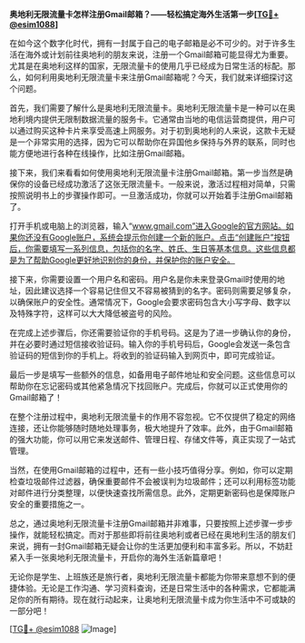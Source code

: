 **奥地利无限流量卡怎样注册Gmail邮箱？——轻松搞定海外生活第一步[[TG💪+ @esim1088](https://t.me/s/esim1088)]**

在如今这个数字化时代，拥有一封属于自己的电子邮箱是必不可少的。对于许多生活在海外或计划前往奥地利的朋友来说，注册一个Gmail邮箱可能显得尤为重要。尤其是在奥地利这样的国家，无限流量卡的使用几乎已经成为日常生活的标配。那么，如何利用奥地利无限流量卡来注册Gmail邮箱呢？今天，我们就来详细探讨这个问题。

首先，我们需要了解什么是奥地利无限流量卡。奥地利无限流量卡是一种可以在奥地利境内提供无限制数据流量的服务卡。它通常由当地的电信运营商提供，用户可以通过购买这种卡片来享受高速上网服务。对于初到奥地利的人来说，这款卡无疑是一个非常实用的选择，因为它可以帮助你在异国他乡保持与外界的联系，同时也能方便地进行各种在线操作，比如注册Gmail邮箱。

接下来，我们来看看如何使用奥地利无限流量卡注册Gmail邮箱。第一步当然是确保你的设备已经成功激活了这张无限流量卡。一般来说，激活过程相对简单，只需按照说明书上的步骤操作即可。一旦激活成功，你就可以开始着手注册Gmail邮箱了。

打开手机或电脑上的浏览器，输入“www.gmail.com”进入Google的官方网站。如果你还没有Google账户，系统会提示你创建一个新的账户。点击“创建账户”按钮后，你需要填写一系列信息，包括你的名字、姓氏、生日等基本信息。这些信息都是为了帮助Google更好地识别你的身份，并保护你的账户安全。

接下来，你需要设置一个用户名和密码。用户名是你未来登录Gmail时使用的地址，因此建议选择一个容易记住但又不容易被猜到的名字。密码则需要足够复杂，以确保账户的安全性。通常情况下，Google会要求密码包含大小写字母、数字以及特殊字符，这样可以大大降低被盗号的风险。

在完成上述步骤后，你还需要验证你的手机号码。这是为了进一步确认你的身份，并在必要时通过短信接收验证码。输入你的手机号码后，Google会发送一条包含验证码的短信到你的手机上。将收到的验证码输入到网页中，即可完成验证。

最后一步是填写一些额外的信息，如备用电子邮件地址和安全问题。这些信息可以帮助你在忘记密码或其他紧急情况下找回账户。完成后，你就可以正式使用你的Gmail邮箱了！

在整个注册过程中，奥地利无限流量卡的作用不容忽视。它不仅提供了稳定的网络连接，还让你能够随时随地处理事务，极大地提升了效率。此外，由于Gmail邮箱的强大功能，你可以用它来发送邮件、管理日程、存储文件等，真正实现了一站式管理。

当然，在使用Gmail邮箱的过程中，还有一些小技巧值得分享。例如，你可以定期检查垃圾邮件过滤器，确保重要邮件不会被误判为垃圾邮件；还可以利用标签功能对邮件进行分类整理，以便快速查找所需信息。此外，定期更新密码也是保障账户安全的重要措施之一。

总之，通过奥地利无限流量卡注册Gmail邮箱并非难事，只要按照上述步骤一步步操作，就能轻松搞定。而对于那些即将前往奥地利或者已经在奥地利生活的朋友们来说，拥有一封Gmail邮箱无疑会让你的生活更加便利和丰富多彩。所以，不妨赶紧入手一张奥地利无限流量卡，开启你的海外生活新篇章吧！

无论你是学生、上班族还是旅行者，奥地利无限流量卡都能为你带来意想不到的便捷体验。无论是工作沟通、学习资料查询，还是日常生活中的各种需求，它都能满足你的所有期待。现在就行动起来，让奥地利无限流量卡成为你生活中不可或缺的一部分吧！

[[TG💪+ @esim1088](https://t.me/s/esim1088) ![Image](https://i.postimg.cc/4NQfJmqS/Snipaste-2025-05-13-00-14-12.png)]